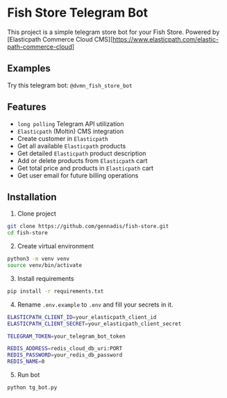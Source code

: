 # Fish Store Telegram Bot

This project is a simple telegram store bot for your Fish Store.
Powered by [Elasticpath Commerce Cloud CMS][https://www.elasticpath.com/elastic-path-commerce-cloud]

## Examples
Try this telegram bot: `@dvmn_fish_store_bot`

## Features
- `long polling` Telegram API utilization
- `Elasticpath` (Moltin) CMS integration
- Create customer in `Elasticpath`
- Get all available `Elasticpath` products
- Get detailed `Elasticpath` product description
- Add or delete products from `Elasticpath` cart
- Get total price and products in `Elasticpath` cart
- Get user email for future billing operations

## Installation
1. Clone project
```bash
git clone https://github.com/gennadis/fish-store.git
cd fish-store
```

2. Create virtual environment
```bash
python3 -m venv venv
source venv/bin/activate
```

3. Install requirements
```bash
pip install -r requirements.txt
```

4. Rename `.env.example` to `.env` and fill your secrets in it.  
```bash
ELASTICPATH_CLIENT_ID=your_elasticpath_client_id
ELASTICPATH_CLIENT_SECRET=your_elasticpath_client_secret

TELEGRAM_TOKEN=your_telegram_bot_token

REDIS_ADDRESS=redis_cloud_db_uri:PORT
REDIS_PASSWORD=your_redis_db_password
REDIS_NAME=0
```

5. Run bot
```bash
python tg_bot.py
```
